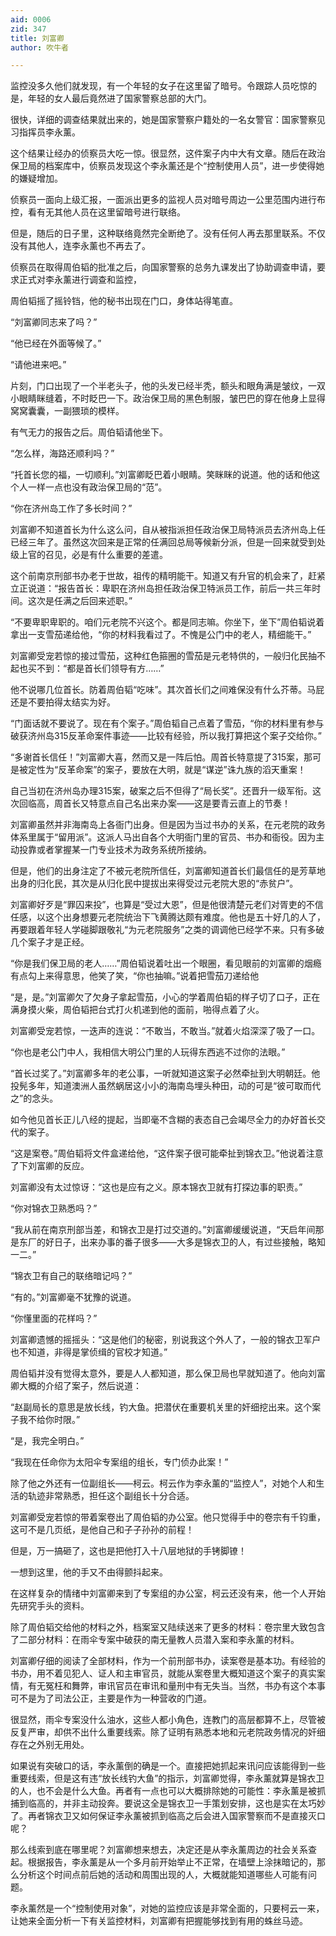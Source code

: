```yaml
---
aid: 0006
zid: 347
title: 刘富卿
author: 吹牛者

---
```




  监控没多久他们就发现，有一个年轻的女子在这里留了暗号。令跟踪人员吃惊的是，年轻的女人最后竟然进了国家警察总部的大门。

  很快，详细的调查结果就出来的，她是国家警察户籍处的一名女警官：国家警察见习指挥员李永薰。

  这个结果让经办的侦察员大吃一惊。很显然，这件案子内中大有文章。随后在政治保卫局的档案库中，侦察员发现这个李永薰还是个“控制使用人员”，进一步使得她的嫌疑增加。

  侦察员一面向上级汇报，一面派出更多的监视人员对暗号周边一公里范围内进行布控，看有无其他人员在这里留暗号进行联络。

  但是，随后的日子里，这种联络竟然完全断绝了。没有任何人再去那里联系。不仅没有其他人，连李永薰也不再去了。

  侦察员在取得周伯韬的批准之后，向国家警察的总务九课发出了协助调查申请，要求正式对李永薰进行调查和监控，

  周伯韬摇了摇铃铛，他的秘书出现在门口，身体站得笔直。

  “刘富卿同志来了吗？”

  “他已经在外面等候了。”

  “请他进来吧。”

  片刻，门口出现了一个半老头子，他的头发已经半秃，额头和眼角满是皱纹，一双小眼睛眯缝着，不时眨巴一下。政治保卫局的黑色制服，皱巴巴的穿在他身上显得窝窝囊囊，一副猥琐的模样。

  有气无力的报告之后。周伯韬请他坐下。

  “怎么样，海路还顺利吗？”

  “托首长您的福，一切顺利。”刘富卿眨巴着小眼睛。笑眯眯的说道。他的话和他这个人一样一点也没有政治保卫局的“范”。

  “你在济州岛工作了多长时间？”

  刘富卿不知道首长为什么这么问，自从被指派担任政治保卫局特派员去济州岛上任已经三年了。虽然这次回来是正常的任满回总局等候新分派，但是一回来就受到处级上官的召见，必是有什么重要的差遣。

  这个前南京刑部书办老于世故，祖传的精明能干。知道又有升官的机会来了，赶紧立正说道：“报告首长：卑职在济州岛担任政治保卫特派员工作，前后一共三年时间。这次是任满之后回来述职。”

  “不要卑职卑职的。咱们元老院不兴这个。都是同志嘛。你坐下，坐下”周伯韬说着拿出一支雪茄递给他，“你的材料我看过了。不愧是公门中的老人，精细能干。”

  刘富卿受宠若惊的接过雪茄，这种红色箍圈的雪茄是元老特供的，一般归化民抽不起也买不到：“都是首长们领导有方……”

  他不说哪几位首长。防着周伯韬“吃味”。其次首长们之间难保没有什么芥蒂。马屁还是不要拍得太结实为好。

  “门面话就不要说了。现在有个案子。”周伯韬自己点着了雪茄，“你的材料里有参与破获济州岛315反革命案件事迹——比较有经验，所以我打算把这个案子交给你。”

  “多谢首长信任！”刘富卿大喜，然而又是一阵后怕。周首长特意提了315案，那可是被定性为“反革命案”的案子，要放在大明，就是“谋逆”诛九族的滔天重案！

  自己当初在济州岛办理315案，破案之后不但得了“局长奖”。还晋升一级军衔。这次回临高，周首长又特意点自己名出来办案——这是要青云直上的节奏！

  刘富卿虽然并非海南岛上各衙门出身。但是因为当过书办的关系，在元老院的政务体系里属于“留用派”。这派人马出自各个大明衙门里的官员、书办和衙役。因为主动投靠或者掌握某一门专业技术为政务系统所接纳。

  但是，他们的出身注定了不被元老院所信任，刘富卿知道首长们最信任的是芳草地出身的归化民，其次是从归化民中提拔出来得受过元老院大恩的“赤贫户”。

  刘富卿好歹是“罪囚来投”，也算是“受过大恩”，但是他很清楚元老们对胥吏的不信任感，以这个出身想要元老院统治下飞黄腾达颇有难度。他也是五十好几的人了，再要跟着年轻人学碰脚跟敬礼“为元老院服务”之类的调调他已经学不来。只有多破几个案子才是正经。

  “你是我们保卫局的老人……”周伯韬说着吐出一个眼圈，看见眼前的刘富卿的烟瘾有点勾上来得意思，他笑了笑，“你也抽嘛。”说着把雪茄刀递给他

  “是，是。”刘富卿欠了欠身子拿起雪茄，小心的学着周伯韬的样子切了口子，正在满身摸火柴，周伯韬把台式打火机递到他的面前，啪得点着了火。

  刘富卿受宠若惊，一迭声的连说：“不敢当，不敢当。”就着火焰深深了吸了一口。

  “你也是老公门中人，我相信大明公门里的人玩得东西逃不过你的法眼。”

  “首长过奖了。”刘富卿多年的老公事，一听就知道这案子必然牵扯到大明朝廷。他投髡多年，知道澳洲人虽然蜗居这小小的海南岛埋头种田，动的可是“彼可取而代之”的念头。

  如今他见首长正儿八经的提起，当即毫不含糊的表态自己会竭尽全力的办好首长交代的案子。

  “这是案卷。”周伯韬将文件盒递给他，“这件案子很可能牵扯到锦衣卫。”他说着注意了下刘富卿的反应。

  刘富卿没有太过惊讶：“这也是应有之义。原本锦衣卫就有打探边事的职责。”

  “你对锦衣卫熟悉吗？”

  “我从前在南京刑部当差，和锦衣卫是打过交道的。”刘富卿缓缓说道，“天启年间那是东厂的好日子，出来办事的番子很多——大多是锦衣卫的人，有过些接触，略知一二。”

  “锦衣卫有自己的联络暗记吗？”

  “有的。”刘富卿毫不犹豫的说道。

  “你懂里面的花样吗？”

  刘富卿遗憾的摇摇头：“这是他们的秘密，别说我这个外人了，一般的锦衣卫军户也不知道，非得是掌侦缉的官校才知道。”

  周伯韬并没有觉得太意外，要是人人都知道，那么保卫局也早就知道了。他向刘富卿大概的介绍了案子，然后说道：

  “赵副局长的意思是放长线，钓大鱼。把潜伏在重要机关里的奸细挖出来。这个案子我不给你时限。”

  “是，我完全明白。”

  “我现在任命你为太阳伞专案组的组长，专门侦办此案！”

  除了他之外还有一位副组长——柯云。柯云作为李永薰的“监控人”，对她个人和生活的轨迹非常熟悉，担任这个副组长十分合适。

  刘富卿受宠若惊的带着案卷出了周伯韬的办公室。他只觉得手中的卷宗有千钧重，这可不是几页纸，是他自己和子子孙孙的前程！

  但是，万一搞砸了，这也是把他打入十八层地狱的手铐脚镣！

  一想到这里，他的手又不由得颤抖起来。

  在这样复杂的情绪中刘富卿来到了专案组的办公室，柯云还没有来，他一个人开始先研究手头的资料。

  除了周伯韬交给他的材料之外，档案室又陆续送来了更多的材料：卷宗里大致包含了二部分材料：在雨伞专案中破获的南无量教人员潜入案和李永薰的材料。

  刘富卿仔细的阅读了全部材料，作为一个前刑部书办，读案卷是基本功。有经验的书办，用不着见犯人、证人和主审官员，就能从案卷里大概知道这个案子的真实案情，有无冤枉和舞弊，审讯官员在审讯和量刑中有无失当。当然，书办有这个本事可不是为了司法公正，主要是作为一种营收的门道。

  很显然，雨伞专案没什么油水，这些人都小角色，连教门的高层都算不上，尽管被反复严审，却供不出什么重要线索。除了证明有熟悉本地和元老院政务情况的奸细存在之外别无用处。

  如果说有突破口的话，李永薰倒的确是一个。直接把她抓起来讯问应该能得到一些重要线索，但是这有违“放长线钓大鱼”的指示，刘富卿觉得，李永薰就算是锦衣卫的人，也不会是什么大鱼。再者有一点也可以大概排除她的可能性：李永薰是被抓捕到临高的，并非主动投奔。要说这全是锦衣卫一手策划安排，这也是实在太巧妙了。再者锦衣卫又如何保证李永薰被抓到临高之后会进入国家警察而不是直接灭口呢？

  那么线索到底在哪里呢？刘富卿想来想去，决定还是从李永薰周边的社会关系查起。根据报告，李永薰是从一个多月前开始举止不正常，在墙壁上涂抹暗记的，那么分析这个时间点前后她的活动和周围出现的人，大概就能知道哪些人可能有问题。

  李永薰然是一个“控制使用对象”，对她的监控应该是非常全面的，只要柯云一来，让她来全面分析一下有关监控材料，刘富卿有把握能够找到有用的蛛丝马迹。



